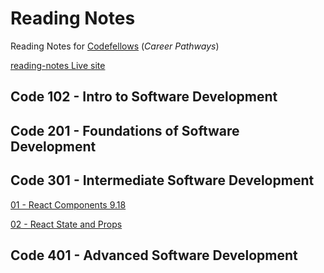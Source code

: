 # Reading Notes

Reading Notes for [Codefellows](https://codefellows.github.io/common_curriculum/prep_work/Setup_Readings) (_Career Pathways_)

[reading-notes Live site](https://idcargill.github.io/reading-notes/)

## Code 102 - Intro to Software Development

## Code 201 - Foundations of Software Development

## Code 301 - Intermediate Software Development

[01 - React Components 9.18](https://idcargill.github.io/reading-notes/Code301/Read01_ReactComponents)

[02 - React State and Props](https://idcargill.github.io/reading-notes/Code301/Read02_State_Props)

## Code 401 - Advanced Software Development
